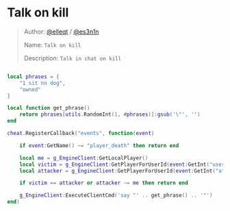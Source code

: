 # Talk on kill

> Author: [@elleqt](https://github.com/elleqt) / [@es3n1n](https://github.com/es3n1n/)
>
> Name: `Talk on kill`  
>
> Description: `Talk in chat on kill`

```lua

local phrases = {
	"1 sit nn dog",
	"owned"
}

local function get_phrase()
	return phrases[utils.RandomInt(1, #phrases)]:gsub('\"', '')
end

cheat.RegisterCallback("events", function(event)

    if event:GetName() ~= "player_death" then return end

    local me = g_EngineClient:GetLocalPlayer()
    local victim = g_EngineClient:GetPlayerForUserId(event:GetInt("userid"))
    local attacker = g_EngineClient:GetPlayerForUserId(event:GetInt("attacker"))

    if victim == attacker or attacker ~= me then return end

    g_EngineClient:ExecuteClientCmd('say "' .. get_phrase() .. '"')
end)

```
